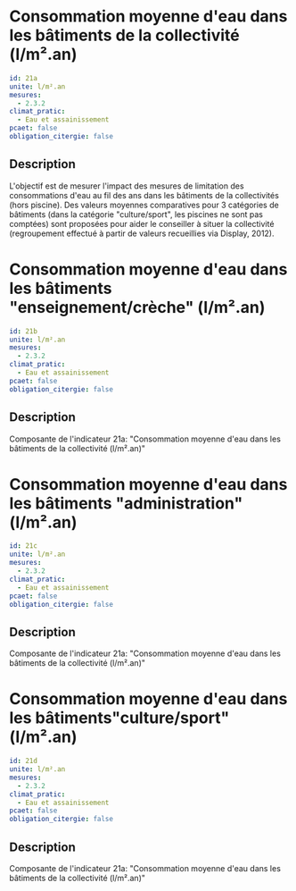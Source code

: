 # Consommation moyenne d'eau dans les bâtiments de la collectivité (l/m².an)
```yaml
id: 21a
unite: l/m².an
mesures:
  - 2.3.2
climat_pratic:
  - Eau et assainissement
pcaet: false
obligation_citergie: false
```
## Description
L'objectif est de mesurer l'impact des mesures de limitation des consommations d'eau au fil des ans dans les bâtiments de la collectivités (hors piscine). Des valeurs moyennes comparatives pour 3 catégories de bâtiments (dans la catégorie "culture/sport", les piscines ne sont pas comptées) sont proposées pour aider le conseiller à situer la collectivité (regroupement effectué à partir de valeurs recueillies via Display, 2012). 



# Consommation moyenne d'eau dans les bâtiments "enseignement/crèche" (l/m².an)
```yaml
id: 21b
unite: l/m².an
mesures:
  - 2.3.2
climat_pratic:
  - Eau et assainissement
pcaet: false
obligation_citergie: false
```
## Description
Composante de l'indicateur 21a: "Consommation moyenne d'eau dans les bâtiments de la collectivité (l/m².an)"



# Consommation moyenne d'eau dans les bâtiments "administration" (l/m².an)
```yaml
id: 21c
unite: l/m².an
mesures:
  - 2.3.2
climat_pratic:
  - Eau et assainissement
pcaet: false
obligation_citergie: false
```
## Description
Composante de l'indicateur 21a: "Consommation moyenne d'eau dans les bâtiments de la collectivité (l/m².an)"



# Consommation moyenne d'eau dans les bâtiments"culture/sport" (l/m².an)
```yaml
id: 21d
unite: l/m².an
mesures:
  - 2.3.2
climat_pratic:
  - Eau et assainissement
pcaet: false
obligation_citergie: false
```
## Description
Composante de l'indicateur 21a: "Consommation moyenne d'eau dans les bâtiments de la collectivité (l/m².an)"



